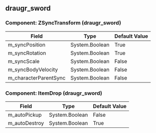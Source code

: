## draugr_sword

### Component: ZSyncTransform (draugr_sword)

|Field|Type|Default Value|
|-----|----|-------------|
|m_syncPosition|System.Boolean|True|
|m_syncRotation|System.Boolean|True|
|m_syncScale|System.Boolean|False|
|m_syncBodyVelocity|System.Boolean|False|
|m_characterParentSync|System.Boolean|False|

### Component: ItemDrop (draugr_sword)

|Field|Type|Default Value|
|-----|----|-------------|
|m_autoPickup|System.Boolean|False|
|m_autoDestroy|System.Boolean|True|


